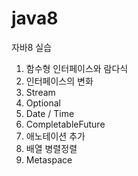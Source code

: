 # java8
자바8 실습

1. 함수형 인터페이스와 람다식
2. 인터페이스의 변화
3. Stream
4. Optional
5. Date / Time
6. CompletableFuture
7. 애노테이션 추가
8. 배열 병렬정렬
9. Metaspace
